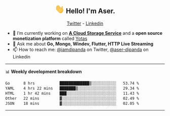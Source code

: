 <h2 align="center"> <img src="https://github.com/gabriel-TheCode/gabriel-TheCode/blob/master/gifs/Hi.gif" width="30px"> Hello! I'm Aser.</h2>
<p align="center">
  <a href="https://twitter.com/iamdipanda">Twitter</a> - 
  <a href="https://www.linkedin.com/in/aser-dipanda/">Linkedin</a>
</p>


- 🔭 I’m currently working on **[A Cloud Storage Service](https://gamesmania.io)** and a **open source monetization platform** called [Yotas](https://github.com/osscameroon/yotas)
- 💬 Ask me about **Go, Mongo, Windev, Flutter, HTTP Live Streaming**
- 📫 How to reach me: [@iamdipanda](https://twitter.com/iamdipanda) on Twitter, [@aser-dipanda](https://www.linkedin.com/in/aser-dipanda/) on Linkedin

-------

📊 **Weekly development breakdown**

<!--START_SECTION:waka-->
```text
Go      8 hrs           █████████████▒░░░░░░░░░░░   53.74 % 
YAML    4 hrs 22 mins   ███████▒░░░░░░░░░░░░░░░░░   29.34 % 
HTML    1 hr 42 mins    ███░░░░░░░░░░░░░░░░░░░░░░   11.43 % 
Other   22 mins         ▓░░░░░░░░░░░░░░░░░░░░░░░░   02.49 % 
JSON    18 mins         ▓░░░░░░░░░░░░░░░░░░░░░░░░   02.05 % 
```
<!--END_SECTION:waka-->

-------
